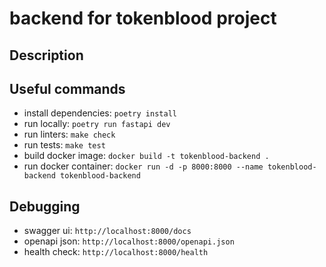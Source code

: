 # backend for tokenblood project

## Description

## Useful commands

- install dependencies: `poetry install`
- run locally: `poetry run fastapi dev`
- run linters: `make check`
- run tests: `make test`
- build docker image: `docker build -t tokenblood-backend .`
- run docker container: `docker run -d -p 8000:8000 --name tokenblood-backend tokenblood-backend`



## Debugging

- swagger ui: `http://localhost:8000/docs`
- openapi json: `http://localhost:8000/openapi.json`
- health check: `http://localhost:8000/health`